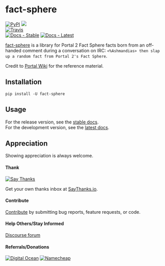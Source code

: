 # fact-sphere

[![PyPI](https://img.shields.io/pypi/v/fact-sphere.svg?label=PyPI)](https://pypi.org/project/fact-sphere/)
![](https://img.shields.io/badge/Python-3.6%2B-blue.svg)  
[![Travis](https://img.shields.io/travis/thebigmunch/fact-sphere.svg?label=Travis)](https://travis-ci.org/thebigmunch/fact-sphere)  
[![Docs - Stable](https://img.shields.io/readthedocs/fact-sphere/stable.svg?label=Docs%20%28Stable%29)](https://fact-sphere.readthedocs.io/en/stable/)
[![Docs - Latest](https://img.shields.io/readthedocs/fact-sphere/latest.svg?label=Docs%20%28Latest%29)](https://fact-sphere.readthedocs.io/en/latest/)

[fact-sphere](https://github.com/thebigmunch/fact-sphere) is a library for Portal 2 Fact Sphere facts
born from an off-handed comment during a conversation on IRC:
``<%Ashmandias> then slap up a random fact from Portal 2's Fact Sphere``.

Credit to [Portal Wiki](https://theportalwiki.com/wiki/List_of_Fact_Sphere_facts) for the reference material.


## Installation

``pip install -U fact-sphere``


## Usage

For the release version, see the [stable docs](https://fact-sphere.readthedocs.io/en/stable/).  
For the development version, see the [latest docs](https://fact-sphere.readthedocs.io/en/latest/).


## Appreciation

Showing appreciation is always welcome.

#### Thank

[![Say Thanks](https://img.shields.io/badge/thank-thebigmunch-blue.svg?style=flat-square)](https://saythanks.io/to/thebigmunch)

Get your own thanks inbox at [SayThanks.io](https://saythanks.io/).

#### Contribute

[Contribute](https://github.com/thebigmunch/fact-sphere/blob/master/.github/CONTRIBUTING.md) by submitting bug reports, feature requests, or code.

#### Help Others/Stay Informed

[Discourse forum](https://forum.thebigmunch.me/)

#### Referrals/Donations

[![Digital Ocean](https://img.shields.io/badge/Digital_Ocean-referral-orange.svg?style=flat-square)](https://m.do.co/c/3823208a0597) [![Namecheap](https://img.shields.io/badge/Namecheap-referral-orange.svg?style=flat-square)](https://www.namecheap.com/?aff=67208)
